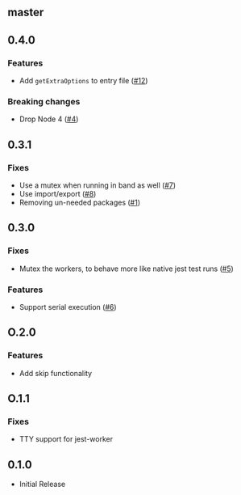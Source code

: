 ## master

## 0.4.0

### Features

* Add `getExtraOptions` to entry file ([#12](https://github.com/rogeliog/create-jest-runner/pull/12))

### Breaking changes

* Drop Node 4 ([#4](https://github.com/rogeliog/create-jest-runner/pull/4))

## 0.3.1

### Fixes

* Use a mutex when running in band as well ([#7](https://github.com/rogeliog/create-jest-runner/pull/7))
* Use import/export ([#8](https://github.com/rogeliog/create-jest-runner/pull/8))
* Removing un-needed packages ([#1](https://github.com/rogeliog/create-jest-runner/pull/1))

## 0.3.0

### Fixes

* Mutex the workers, to behave more like native jest test runs ([#5](https://github.com/rogeliog/create-jest-runner/pull/5))

### Features

* Support serial execution ([#6](https://github.com/rogeliog/create-jest-runner/pull/6))

## O.2.0

### Features

* Add skip functionality

## O.1.1

### Fixes

* TTY support for jest-worker

## 0.1.0

* Initial Release
